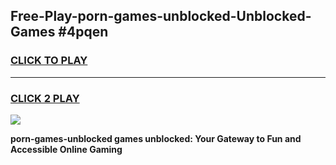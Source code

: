 
## Free-Play-porn-games-unblocked-Unblocked-Games #4pqen
<h3>
<a href="https://news.freeplayer.one?title=porn-games-unblocked&ref=8M">CLICK TO PLAY</a></h3>
<hr>

<h3>
<a href="https://news.freeplayer.one?title=porn-games-unblocked&ref=8M">CLICK 2 PLAY</a>
  
</h3>

<a href="https://news.freeplayer.one?title=porn-games-unblocked&ref=8M"><img src="https://clearcache.store/games.png"></a>


**porn-games-unblocked games unblocked: Your Gateway to Fun and Accessible Online Gaming**
